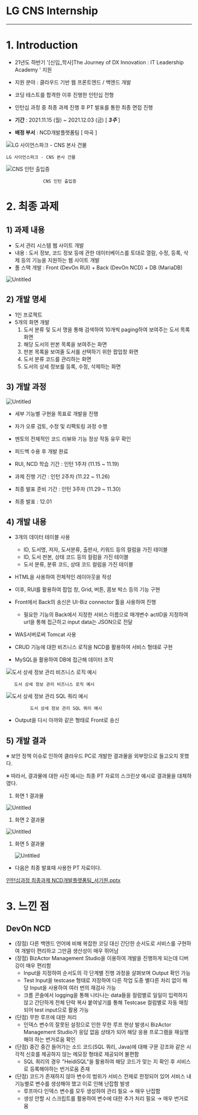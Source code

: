 # LG CNS Internship

---

# 1. Introduction

- 21년도 하반기 '[신입_학사]The Journey of DX Innovation : IT Leadership Academy ' 지원
- 지원 분야 : 클라우드 기반 웹 프론트엔드 / 백엔드 개발
- 코딩 테스트를 합격한 이후 진행한 인턴십 전형
- 인턴십 과정 중 최종 과제 진행 후 PT 발표를 통한 최종 면접 진행

- **기간** : 2021.11.15 (월) ~ 2021.12.03 (금) [ ***3주*** ]
- **배정 부서** : NCD개발플랫폼팀 [ 마곡 ]

![    LG 사이언스파크 - CNS 본사 건물](/assets/images/CNS_건물본사.jpg)

    LG 사이언스파크 - CNS 본사 건물

![                  CNS 인턴 출입증](/assets/images/CNS_인턴_사원증.jpg)

                  CNS 인턴 출입증

# 2. 최종 과제

## 1) 과제 내용

- 도서 관리 시스템 웹 사이트 개발
- 내용 : 도서 정보, 코드 정보 등에 관한 데이터베이스를 토대로 열람, 수정, 등록, 삭제 등의 기능을 지원하는 웹 사이트 개발
- 풀 스택 개발 : Front (DevOn RUI) + Back (DevOn NCD) + DB (MariaDB)

![Untitled](/assets/images/CNS_INTERN_결과구성.png)

## 2) 개발 명세

- 1인 프로젝트
- 5개의 화면 개발
    1. 도서 분류 및 도서 명을 통해 검색하여 10개씩 paging하여 보여주는 도서 목록 화면
    2. 해당 도서의 판본 목록을 보여주는 화면
    3. 판본 목록을 보여줄 도서를 선택하기 위한 팝업창 화면
    4. 도서 분류 코드를 관리하는 화면
    5. 도서의 상세 정보를 등록, 수정, 삭제하는 화면

## 3) 개발 과정

![Untitled](/assets/images/CNS_INTERN_개발과정.png)

- 세부 기능별 구현을 목표로 개발을 진행
- 자가 오류 검토, 수정 및 리팩토링 과정 수행
- 멘토의 전체적인 코드 리뷰와 기능 정상 작동 유무 확인
- 피드백 수용 후 개발 완료

- RUI, NCD 학습 기간 : 인턴 1주차 (11.15 ~ 11.19)
- 과제 진행 기간 : 인턴 2주차 (11.22 ~ 11.26)
- 최종 발표 준비 기간 : 인턴 3주차 (11.29 ~ 11.30)
- 최종 발표 : 12.01

## 4) 개발 내용

- 3개의 데이터 테이블 사용
    - ID, 도서명, 저자, 도서분류, 출판사, 키워드 등의 컬럼을 가진 테이블
    - ID, 도서 판본, 상태 코드 등의 컬럼을 가진 테이블
    - 도서 분류, 분류 코드, 상태 코드 컬럼을 가진 테이블

- HTML을 사용하여 전체적인 레이아웃을 작성
- 이후, RUI를 활용하여 팝업 창, Grid, 버튼, 콤보 박스 등의 기능 구현

- Front에서 Back의 송신은 UI-Biz connector 툴을 사용하여 진행
    - 필요한 기능의 Back에서 지정한 서비스 이름으로 매개변수 actID을 지정하여 url을 통해 접근하고 input data는 JSON으로 전달

- WAS서버로써 Tomcat 사용

- CRUD 기능에 대한 비즈니스 로직을 NCD를 활용하여 서비스 형태로 구현
- MySQL을 활용하여 DB에 접근해 데이터 조작

![       도서 상세 정보 관리 비즈니스 로직 예시](/assets/images/CNS_INTERN_비즈니스로직.png)

       도서 상세 정보 관리 비즈니스 로직 예시

![             도서 상세 정보 관리 SQL 쿼리 예시](/assets/images/CNS_INTERN_SQL쿼리.png)

             도서 상세 정보 관리 SQL 쿼리 예시

- Output을 다시 아까와 같은 형태로 Front로 송신

## 5) 개발 결과

※ 보안 정책 이슈로 인하여 클라우드 PC로 개발한 결과물을 외부망으로 들고오지 못했다.

※ 따라서, 결과물에 대한 사진 예시는 최종 PT 자료의 스크린샷 예시로 결과물을 대체하였다.

1. 화면 1 결과물

![Untitled](/assets/images/CNS_INTERN_결과물1.png)

1. 화면 2 결과물

![Untitled](/assets/images/CNS_INTERN_결과물2.png)

1. 화면 5 결과물
    
    ![Untitled](/assets/images/CNS_INTERN_결과물3.png)
    

- 다음은 최종 발표때 사용한 PT 자료이다.

[인턴십과정 최종과제 NCD개발플랫폼팀_서기원.pptx](/assets/images/인턴십과정_최종과제_NCD플랫폼팀_서기원.pptx)

# 3. 느낀 점

## DevOn NCD

- (장점) 다른 백엔드 언어에 비해 복잡한 코딩 대신 간단한 순서도로 서비스를 구현하여 개발이 편리하고 그만큼 생산성이 매우 뛰어남
- (장점) BizActor Management Studio을 이용하여 개발을 진행하게 되는데 디버깅이 매우 편리함
    - Input을 지정하여 순서도의 각 단계별 진행 과정을 살펴보며 Output 확인 가능
    - Test Input을 testcase 형태로 저장하여 다른 작업 도중 별다른 처리 없이 해당 Input을 사용하여 여러 번의 재검사 가능
    - 크롬 콘솔에서 logging을 통해 나타나는 data들을 컬럼별로 일일이 입력하지 않고 간단하게 전체 단락 복사 붙여넣기를 통해 Testcase 컬럼별로 자동 매칭되어 test input으로 활용 가능
- (단점) 무한 루프에 대한 처리
    - 인덱스 변수의 잘못된 설정으로 인한 무한 루프 현상 발생시 BizActor Management Studio가 응답 없음 상태가 되어 해당 응용 프로그램을 재실행해야 하는 번거로움 확인
- (단점) 중간 중간 들어가는 소드 코드(SQL 쿼리, Java)에 대해 구문 강조와 같은 시각적 신호를 제공하지 않는 메모장 형태로 제공되어 불편함
    - SQL 쿼리의 경우 "HeidiSQL"을 활용하여 해당 코드가 맞는 지 확인 후 서비스로 등록해야하는 번거로움 존재
- (단점) 코드가 존재하지 않아 변수의 범위가 서비스 전체로 한정되어 있어 서비스 내 기능별로 변수를 생성해야 했고 이로 인해 난잡함 발생
    - 루프마다 인덱스 변수를 모두 생성하여 관리 필요 → 매우 난잡함
    - 생성 안할 시 스크립트를 활용하여 변수에 대한 추가 처리 필요 → 매우 번거로움